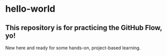 # hello-world
## This repository is for practicing the GitHub Flow, yo!
New here and ready for some hands-on, project-based learning.
